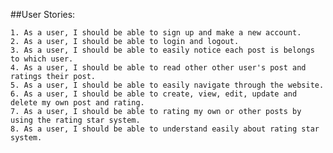 ##User Stories:

    1. As a user, I should be able to sign up and make a new account.
    2. As a user, I should be able to login and logout.
    3. As a user, I should be able to easily notice each post is belongs to which user.
    4. As a user, I should be able to read other other user's post and ratings their post.
    5. As a user, I should be able to easily navigate through the website.
    6. As a user, I should be able to create, view, edit, update and delete my own post and rating.
    7. As a user, I should be able to rating my own or other posts by using the rating star system.
    8. As a user, I should be able to understand easily about rating star system.
